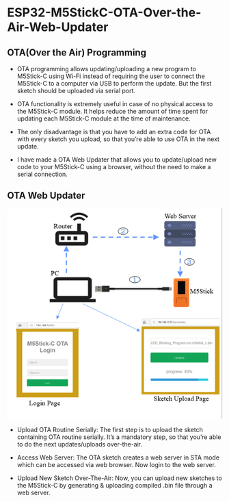 # ESP32-M5StickC-OTA-Over-the-Air-Web-Updater

## OTA(Over the Air) Programming

- OTA programming allows updating/uploading a new program to M5Stick-C using Wi-Fi instead of requiring the user to connect the M5Stick-C to a computer via USB to perform the update. But the first sketch should be uploaded via serial port.

- OTA functionality is extremely useful in case of no physical access to the M5Stick-C module. It helps reduce the amount of time spent for updating each M5Stick-C module at the time of maintenance.

- The only disadvantage is that you have to add an extra code for OTA with every sketch you upload, so that you’re able to use OTA in the next update.

- I have made a OTA Web Updater that allows you to update/upload new code to your M5Stick-C using a browser, without the need to make a serial connection.


## OTA Web Updater 

![Screenshot](image/demo.png)

- Upload OTA Routine Serially: The first step is to upload the sketch containing OTA routine serially. It’s a mandatory step, so that you’re able to do the next updates/uploads over-the-air.

- Access Web Server: The OTA sketch creates a web server in STA mode which can be accessed via web browser. Now login to the web server.

- Upload New Sketch Over-The-Air: Now, you can upload new sketches to the M5Stick-C by generating & uploading compiled .bin file through a web server.

